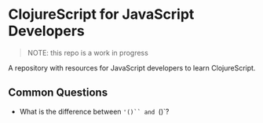 # ClojureScript for JavaScript Developers

> NOTE: this repo is a work in progress

A repository with resources for JavaScript developers to learn ClojureScript.

## Common Questions

- What is the difference between `'()`` and `()`?
